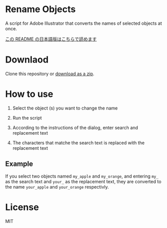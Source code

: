 # Rename Objects

A script for Adobe Illustrator that converts the names of selected objects at once.

[この README の日本語版はこちらで読めます](https://github.com/kawmra/rename-objects/blob/master/README.ja.md)

# Downlaod

Clone this repository or [download as a zip](https://github.com/kawmra/rename-layers/archive/master.zip).

# How to use

1. Select the object (s) you want to change the name

2. Run the script

3. According to the instructions of the dialog, enter search and replacement text

4. The characters that matche the search text is replaced with the replacement text

## Example

If you select two objects named `my_apple` and `my_orange`, and entering `my_` as the search text and `your_` as the replacement text, they are converted to the name `your_apple` and `your_orange` respectivly.

# License

MIT